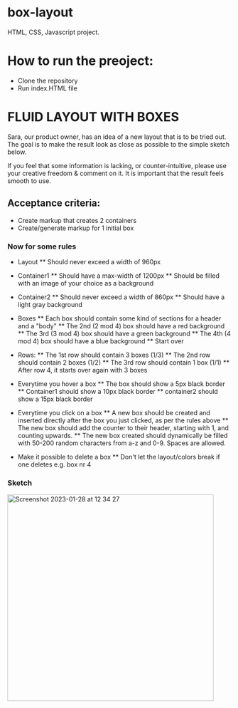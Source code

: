 # box-layout
HTML, CSS, Javascript project.

# How to run the preoject:
- Clone the repository 
- Run index.HTML file

# FLUID LAYOUT WITH BOXES

Sara, our product owner, has an idea of a new layout that is to be tried
out. The goal is to make the result look as close as possible to the simple
sketch below.

If you feel that some information is lacking, or counter-intuitive, please use
your creative freedom & comment on it. It is important that the result feels
smooth to use.


## Acceptance criteria:

* Create markup that creates 2 containers
* Create/generate markup for 1 initial box


### Now for some rules

* Layout
    ** Should never exceed a width of 960px

* Container1
    ** Should have a max-width of 1200px
    ** Should be filled with an image of your choice
       as a background

* Container2
    ** Should never exceed a width of 860px
    ** Should have a light gray background

* Boxes
    ** Each box should contain some kind of sections for a header and a "body"
    ** The 2nd (2 mod 4) box should have a red background
    ** The 3rd (3 mod 4) box should have a green background
    ** The 4th (4 mod 4) box should have a blue background
    ** Start over

* Rows:
    ** The 1st row should contain 3 boxes (1/3)
    ** The 2nd row should contain 2 boxes (1/2)
    ** The 3rd row should contain 1 box   (1/1)
    ** After row 4, it starts over again with 3 boxes

* Everytime you hover a box
    ** The box should show a 5px black border
    ** Container1 should show a 10px black border
    ** container2 should show a 15px black border

* Everytime you click on a box
    ** A new box should be created and inserted directly after
       the box you just clicked, as per the rules above
    ** The new box should add the counter to their
       header, starting with 1, and counting upwards.
    ** The new box created should dynamically be filled
       with 50-200 random characters from a-z and 0-9.
       Spaces are allowed.

* Make it possible to delete a box
    ** Don't let the layout/colors break if one
       deletes e.g. box nr 4


### Sketch
<img width="464" alt="Screenshot 2023-01-28 at 12 34 27" src="https://user-images.githubusercontent.com/37596431/215264344-72cb0c99-8eb0-44b4-ba93-05e0d0162943.png">
